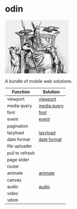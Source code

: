 # odin

![Odin](odin.jpg)

A bundle of mobile web solutions.

|Function|Solution|
|----|----|
|viewport|[viewport](solutions/viewport/)|
|media query|[media query](solutions/media-query/)|
|font|[font](solutions/font/)|
|event|[event](solutions/event/)|
|pagination||
|lazyload|[lazyload](solutions/lazyload/)|
|date format|[date format](solutions/date-format)|
|file uploader||
|pull to refresh||
|page slider||
|router||
|animate|[animate](solutions/animate/)|
|canvas||
|audio|[audio](solutions/audio/)|
|video||
|vdom||
